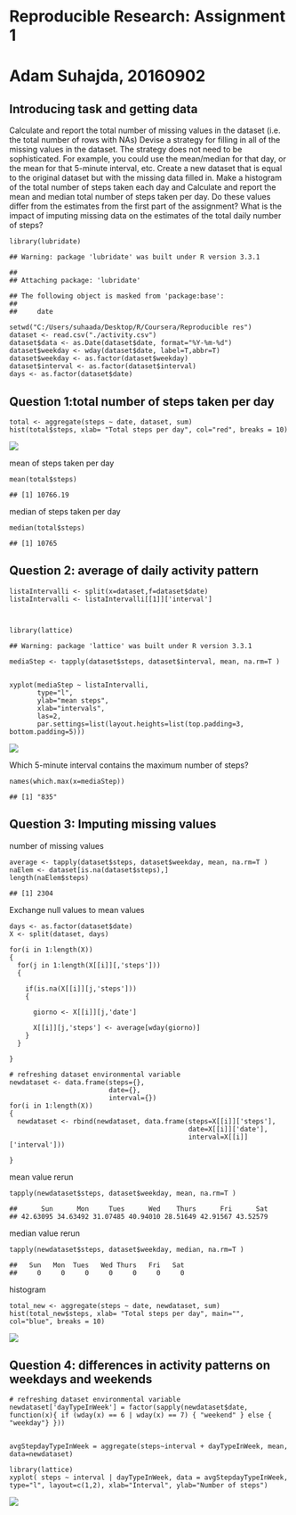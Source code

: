 Reproducible Research: Assignment 1
===================================

Adam Suhajda, 20160902
======================

Introducing task and getting data
---------------------------------

Calculate and report the total number of missing values in the dataset
(i.e. the total number of rows with NAs) Devise a strategy for filling
in all of the missing values in the dataset. The strategy does not need
to be sophisticated. For example, you could use the mean/median for that
day, or the mean for that 5-minute interval, etc. Create a new dataset
that is equal to the original dataset but with the missing data filled
in. Make a histogram of the total number of steps taken each day and
Calculate and report the mean and median total number of steps taken per
day. Do these values differ from the estimates from the first part of
the assignment? What is the impact of imputing missing data on the
estimates of the total daily number of steps?

    library(lubridate)

    ## Warning: package 'lubridate' was built under R version 3.3.1

    ## 
    ## Attaching package: 'lubridate'

    ## The following object is masked from 'package:base':
    ## 
    ##     date

    setwd("C:/Users/suhaada/Desktop/R/Coursera/Reproducible res")
    dataset <- read.csv("./activity.csv")
    dataset$data <- as.Date(dataset$date, format="%Y-%m-%d")
    dataset$weekday <- wday(dataset$date, label=T,abbr=T)
    dataset$weekday <- as.factor(dataset$weekday)
    dataset$interval <- as.factor(dataset$interval)
    days <- as.factor(dataset$date)

Question 1:total number of steps taken per day
----------------------------------------------

    total <- aggregate(steps ~ date, dataset, sum)
    hist(total$steps, xlab= "Total steps per day", col="red", breaks = 10)

![](PA1_template_files/figure-markdown_strict/unnamed-chunk-2-1.png)

mean of steps taken per day

    mean(total$steps)

    ## [1] 10766.19

median of steps taken per day

    median(total$steps)

    ## [1] 10765

Question 2: average of daily activity pattern
---------------------------------------------

    listaIntervalli <- split(x=dataset,f=dataset$date)
    listaIntervalli <- listaIntervalli[[1]]['interval']



    library(lattice)

    ## Warning: package 'lattice' was built under R version 3.3.1

    mediaStep <- tapply(dataset$steps, dataset$interval, mean, na.rm=T )


    xyplot(mediaStep ~ listaIntervalli,
           type="l",
           ylab="mean steps",
           xlab="intervals",
           las=2,
           par.settings=list(layout.heights=list(top.padding=3, bottom.padding=5)))

![](PA1_template_files/figure-markdown_strict/unnamed-chunk-5-1.png)

Which 5-minute interval contains the maximum number of steps?

    names(which.max(x=mediaStep))

    ## [1] "835"

Question 3: Imputing missing values
-----------------------------------

number of missing values

    average <- tapply(dataset$steps, dataset$weekday, mean, na.rm=T )
    naElem <- dataset[is.na(dataset$steps),]
    length(naElem$steps)   

    ## [1] 2304

Exchange null values to mean values

    days <- as.factor(dataset$date)
    X <- split(dataset, days)

    for(i in 1:length(X))
    {
      for(j in 1:length(X[[i]][,'steps']))
      {
        
        if(is.na(X[[i]][j,'steps']))
        {
          
          giorno <- X[[i]][j,'date']
          
          X[[i]][j,'steps'] <- average[wday(giorno)]
        }  
      }
      
    }

    # refreshing dataset environmental variable
    newdataset <- data.frame(steps={},
                             date={},
                             interval={})
    for(i in 1:length(X))
    {
      newdataset <- rbind(newdataset, data.frame(steps=X[[i]]['steps'],
                                                 date=X[[i]]['date'],
                                                 interval=X[[i]]['interval']))
      
    }

mean value rerun

    tapply(newdataset$steps, dataset$weekday, mean, na.rm=T )

    ##      Sun      Mon     Tues      Wed    Thurs      Fri      Sat 
    ## 42.63095 34.63492 31.07485 40.94010 28.51649 42.91567 43.52579

median value rerun

    tapply(newdataset$steps, dataset$weekday, median, na.rm=T )

    ##   Sun   Mon  Tues   Wed Thurs   Fri   Sat 
    ##     0     0     0     0     0     0     0

histogram

    total_new <- aggregate(steps ~ date, newdataset, sum)
    hist(total_new$steps, xlab= "Total steps per day", main="", col="blue", breaks = 10)

![](PA1_template_files/figure-markdown_strict/unnamed-chunk-11-1.png)

Question 4: differences in activity patterns on weekdays and weekends
---------------------------------------------------------------------

    # refreshing dataset environmental variable
    newdataset['dayTypeInWeek'] = factor(sapply(newdataset$date, function(x){ if (wday(x) == 6 | wday(x) == 7) { "weekend" } else { "weekday"} }))


    avgStepdayTypeInWeek = aggregate(steps~interval + dayTypeInWeek, mean, data=newdataset)

    library(lattice)
    xyplot( steps ~ interval | dayTypeInWeek, data = avgStepdayTypeInWeek, type="l", layout=c(1,2), xlab="Interval", ylab="Number of steps")

![](PA1_template_files/figure-markdown_strict/unnamed-chunk-12-1.png)
